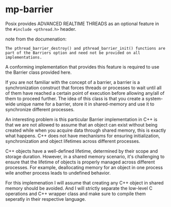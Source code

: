 # mp-barrier

Posix provides ADVANCED REALTIME THREADS as an optional feature in the `#include <pthread.h>` header.

note from the documenation:
```
The pthread_barrier_destroy() and pthread_barrier_init() functions are part of the Barriers option and need not be provided on all implementations.
```

A conforming implementation that provides this feature is required to use the Barrier class provided here.

If you are not familiar with the concept of a barrier, a barrier is a synchronization construct that forces threads or processes to wait until all of them have reached a certain point of execution before allowing any/all of them to proceed further.
The idea of this class is that you create a system-wide unique name for a barrier, store it in shared-memory and use it to synchronize different processes.

An interesting problem is this particular Barrier implementation in C++ is that we are not allowed to assume that an object can exist without being created while when you acquire data through shared memory, this is exactly what happens.
C++ does not have mechanisms for ensuring initialization, synchronization and object lifetimes across different processes.

C++ objects have a well-defined lifetime, determined by their scope and storage duration. However, in a shared memory scenario, it's challenging to ensure that the lifetime of objects is properly managed across different processes. For example, deallocating memory for an object in one process wile another process leads to undefined behavior.

For this implemenation I will assume that creating any C++ object in shared memory should be avoided. And I will strictly separate the low-level C operations and C++ wrapper class and make sure to compile them seperatly in their respective language.
